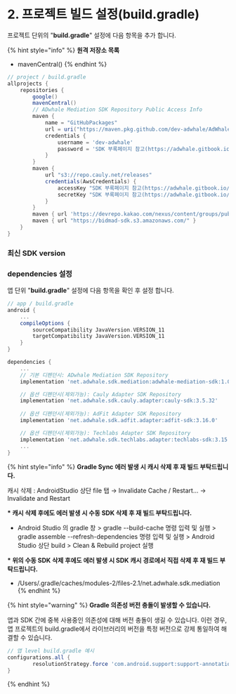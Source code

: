 # 2. 프로젝트 빌드 설정(build.gradle)

프로젝트 단위의 "**build.gradle**" 설정에 다음 항목을 추가 합니다.

{% hint style="info" %}
**원격 저장소 목록**

* mavenCentral()
{% endhint %}

```gradle
// project / build.gradle
allprojects {
    repositories {
        google()
        mavenCentral()
        // ADwhale Mediation SDK Repository Public Access Info
        maven {
            name = "GitHubPackages"
            url = uri("https://maven.pkg.github.com/dev-adwhale/AdWhaleAndroid/SDK")
            credentials {
                username = 'dev-adwhale'
                password = 'SDK 부록페이지 참고(https://adwhale.gitbook.io/adwhale-mediation-sdk-android-1)'
            }
        }
        maven {
            url "s3://repo.cauly.net/releases"
            credentials(AwsCredentials) {
                accessKey "SDK 부록페이지 참고(https://adwhale.gitbook.io/adwhale-mediation-sdk-android-1)"
                secretKey "SDK 부록페이지 참고(https://adwhale.gitbook.io/adwhale-mediation-sdk-android-1)"
            }
        }
        maven { url 'https://devrepo.kakao.com/nexus/content/groups/public/' }
        maven { url "https://bidmad-sdk.s3.amazonaws.com/" }
    }
}
```

### 최신 SDK version

### dependencies 설정

앱 단위 "**build.gradle**" 설정에 다음 항목을 확인 후 설정 합니다.&#x20;

```gradle
// app / build.gradle
android {
    ...
    compileOptions {
        sourceCompatibility JavaVersion.VERSION_11
        targetCompatibility JavaVersion.VERSION_11
    }
}

dependencies {
    ...
    // 기본 디펜던시: ADwhale Mediation SDK Repository
    implementation 'net.adwhale.sdk.mediation:adwhale-mediation-sdk:1.0.5'

    // 옵션 디펜던시(제외가능): Cauly Adapter SDK Repository
    implementation 'net.adwhale.sdk.cauly.adapter:cauly-sdk:3.5.32'
    
    // 옵션 디펜던시(제외가능): AdFit Adapter SDK Repository
    implementation 'net.adwhale.sdk.adfit.adapter:adfit-sdk:3.16.0'

    // 옵션 디펜던시(제외가능): Techlabs Adapter SDK Repository
    implementation 'net.adwhale.sdk.techlabs.adapter:techlabs-sdk:3.15.0'
    ...    
}

```

{% hint style="info" %}
**Gradle Sync 에러 발생 시 캐시 삭제 후 재 빌드 부탁드립니다.**

캐시 삭제 : AndroidStudio 상단 file 탭 → Invalidate Cache / Restart... → Invalidate and Restart

&#x20;

**\* 캐시 삭제 후에도 에러 발생 시 수동 SDK 삭제 후 재 빌드 부탁드립니다.**&#x20;

* Android Studio 의 gradle 창 > gradle --build-cache 명령 입력 및 실행 > gradle assemble --refresh-dependencies 명령 입력 및 실행 > Android Studio 상단 build > Clean & Rebuild project 실행



**\* 위의 수동 SDK 삭제 후에도 에러 발생 시 SDK 캐시 경로에서 직접 삭제 후 재 빌드 부탁드립니다.**

* /Users/.gradle/caches/modules-2/files-2.1/net.adwhale.sdk.mediation
{% endhint %}

{% hint style="warning" %}
**Gradle 의존성 버전 충돌이 발생할 수 있습니다.**

앱과 SDK 간에 중복 사용중인 의존성에 대해 버전 충돌이 생길 수 있습니다. 이런 경우, 앱 프로젝트의 build.gradle에서 라이브러리의 버전을 특정 버전으로 강제 통일하여 해결할 수 있습니다.

```gradle
// 앱 level build.gradle 예시
configurations.all {
        resolutionStrategy.force 'com.android.support:support-annotations:23.4.0' // 충돌나는 com.android.support:support-annotations 의존성 버전을 23.4.0 버전으로 강제 통일
}

```
{% endhint %}

